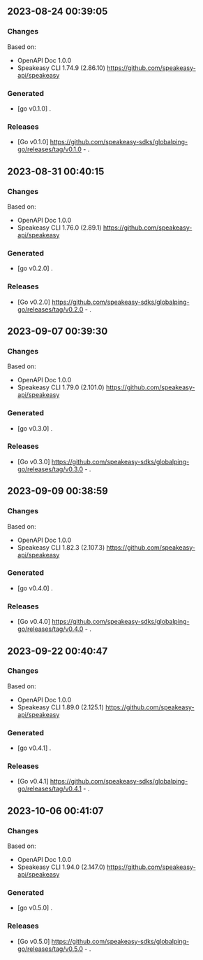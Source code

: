 

## 2023-08-24 00:39:05
### Changes
Based on:
- OpenAPI Doc 1.0.0 
- Speakeasy CLI 1.74.9 (2.86.10) https://github.com/speakeasy-api/speakeasy
### Generated
- [go v0.1.0] .
### Releases
- [Go v0.1.0] https://github.com/speakeasy-sdks/globalping-go/releases/tag/v0.1.0 - .

## 2023-08-31 00:40:15
### Changes
Based on:
- OpenAPI Doc 1.0.0 
- Speakeasy CLI 1.76.0 (2.89.1) https://github.com/speakeasy-api/speakeasy
### Generated
- [go v0.2.0] .
### Releases
- [Go v0.2.0] https://github.com/speakeasy-sdks/globalping-go/releases/tag/v0.2.0 - .

## 2023-09-07 00:39:30
### Changes
Based on:
- OpenAPI Doc 1.0.0 
- Speakeasy CLI 1.79.0 (2.101.0) https://github.com/speakeasy-api/speakeasy
### Generated
- [go v0.3.0] .
### Releases
- [Go v0.3.0] https://github.com/speakeasy-sdks/globalping-go/releases/tag/v0.3.0 - .

## 2023-09-09 00:38:59
### Changes
Based on:
- OpenAPI Doc 1.0.0 
- Speakeasy CLI 1.82.3 (2.107.3) https://github.com/speakeasy-api/speakeasy
### Generated
- [go v0.4.0] .
### Releases
- [Go v0.4.0] https://github.com/speakeasy-sdks/globalping-go/releases/tag/v0.4.0 - .

## 2023-09-22 00:40:47
### Changes
Based on:
- OpenAPI Doc 1.0.0 
- Speakeasy CLI 1.89.0 (2.125.1) https://github.com/speakeasy-api/speakeasy
### Generated
- [go v0.4.1] .
### Releases
- [Go v0.4.1] https://github.com/speakeasy-sdks/globalping-go/releases/tag/v0.4.1 - .

## 2023-10-06 00:41:07
### Changes
Based on:
- OpenAPI Doc 1.0.0 
- Speakeasy CLI 1.94.0 (2.147.0) https://github.com/speakeasy-api/speakeasy
### Generated
- [go v0.5.0] .
### Releases
- [Go v0.5.0] https://github.com/speakeasy-sdks/globalping-go/releases/tag/v0.5.0 - .